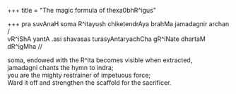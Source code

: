 +++
title = "The magic formula of thexa0bhR^igus"

+++
pra suvAnaH soma R^itayush chiketendrAya brahMa jamadagnir archan /  
vR^iShA yantA .asi shavasas turasyAntaryachCha gR^iNate dhartaM dR^igMha
//

soma, endowed with the R^ita becomes visible when extracted,  
jamadagni chants the hymn to indra;  
you are the mighty restrainer of impetuous force;  
Ward it off and strengthen the scaffold for the sacrificer.
